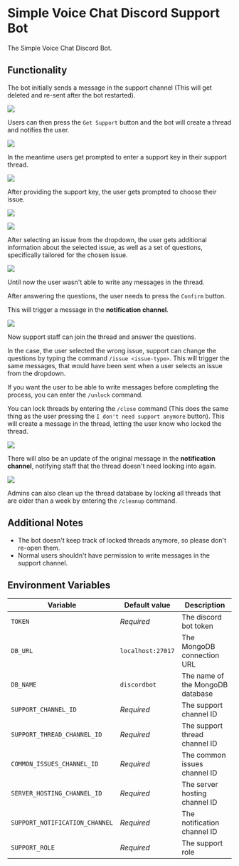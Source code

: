 # Simple Voice Chat Discord Support Bot

The Simple Voice Chat Discord Bot.

## Functionality

The bot initially sends a message in the support channel (This will get deleted and re-sent after the bot restarted).

![](https://user-images.githubusercontent.com/13237524/184628361-32bb9b74-1ffd-4605-abbb-60df6121b31e.png)

Users can then press the `Get Support` button and the bot will create a thread and notifies the user.

![](https://user-images.githubusercontent.com/13237524/184628557-c643f63d-f8b8-4ccf-8566-f208e7d331d1.png)

In the meantime users get prompted to enter a support key in their support thread.

![](https://user-images.githubusercontent.com/13237524/184628755-89b4fb1b-35ab-4326-90de-83854a7216da.png)

After providing the support key, the user gets prompted to choose their issue.

![](https://user-images.githubusercontent.com/13237524/184632963-f7430ea7-e730-4161-84a5-02671471074f.png)

![](https://user-images.githubusercontent.com/13237524/184629309-882451b8-5d1f-4562-bd64-a12fbd2a2807.png)

After selecting an issue from the dropdown, the user gets additional information about the selected issue,
as well as a set of questions, specifically tailored for the chosen issue.

![](https://user-images.githubusercontent.com/13237524/184633154-5d3d3dfd-41c9-4033-9664-317989c5105a.png)

Until now the user wasn't able to write any messages in the thread.

After answering the questions, the user needs to press the `Confirm` button.

This will trigger a message in the **notification channel**.

![](https://user-images.githubusercontent.com/13237524/184633681-82e4f921-196c-4dbe-a929-7d12ddee1822.png)

Now support staff can join the thread and answer the questions.

In the case, the user selected the wrong issue,
support can change the questions by typing the command `/issue <issue-type>`.
This will trigger the same messages, that would have been sent when a user selects an issue from the dropdown.

If you want the user to be able to write messages before completing the process, you can enter the `/unlock` command.

You can lock threads by entering the `/close` command
(This does the same thing as the user pressing the `I don't need support anymore` button).
This will create a message in the thread, letting the user know who locked the thread.

![](https://user-images.githubusercontent.com/13237524/184634478-3a3c4585-3651-474a-a5c3-eda65d0b2e3f.png)

There will also be an update of the original message in the **notification channel**,
notifying staff that the thread doesn't need looking into again.

![](https://user-images.githubusercontent.com/13237524/184634574-decdad13-0021-45fb-b28a-571d781c24c9.png)

Admins can also clean up the thread database by locking all threads that are older than a week
by entering the `/cleanup` command.

## Additional Notes

- The bot doesn't keep track of locked threads anymore, so please don't re-open them.
- Normal users shouldn't have permission to write messages in the support channel.

## Environment Variables

| Variable                       | Default value     | Description                      |
|--------------------------------|-------------------|----------------------------------|
| `TOKEN`                        | *Required*        | The discord bot token            |
| `DB_URL`                       | `localhost:27017` | The MongoDB connection URL       |
| `DB_NAME`                      | `discordbot`      | The name of the MongoDB database |
| `SUPPORT_CHANNEL_ID`           | *Required*        | The support channel ID           |
| `SUPPORT_THREAD_CHANNEL_ID`    | *Required*        | The support thread channel ID    |
| `COMMON_ISSUES_CHANNEL_ID`     | *Required*        | The common issues channel ID     |
| `SERVER_HOSTING_CHANNEL_ID`    | *Required*        | The server hosting channel ID    |
| `SUPPORT_NOTIFICATION_CHANNEL` | *Required*        | The notification channel ID      |
| `SUPPORT_ROLE`                 | *Required*        | The support role                 |
